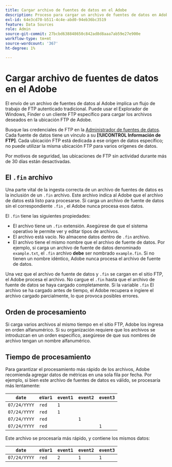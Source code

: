 ```yaml
---
title: Cargar archivo de fuentes de datos en el Adobe
description: Proceso para cargar un archivo de fuentes de datos en Adobe Analytics para su ingesta.
exl-id: 64e3cd70-b511-4c4e-abd0-94eb36bc3519
feature: Data Sources
role: Admin
source-git-commit: 27bcbd638848650c842ad8d8aaa7ab59e27e900e
workflow-type: tm+mt
source-wordcount: '367'
ht-degree: 1%

---
```


# Cargar archivo de fuentes de datos en el Adobe

El envío de un archivo de fuentes de datos al Adobe implica un flujo de trabajo de FTP autenticado tradicional. Puede usar el Explorador de Windows, Finder o un cliente FTP específico para cargar los archivos deseados en la ubicación FTP de Adobe.

Busque las credenciales de FTP en la [Administrador de fuentes de datos](manage.md). Cada fuente de datos tiene un vínculo a su **[!UICONTROL Información de FTP]**. Cada ubicación FTP está dedicada a ese origen de datos específico; no puede utilizar la misma ubicación FTP para varios orígenes de datos.

Por motivos de seguridad, las ubicaciones de FTP sin actividad durante más de 30 días están desactivadas.

## El `.fin` archivo

Una parte vital de la ingesta correcta de un archivo de fuentes de datos es la inclusión de un `.fin` archivo. Este archivo indica al Adobe que el archivo de datos está listo para procesarse. Si carga un archivo de fuente de datos sin el correspondiente `.fin` , el Adobe nunca procesa esos datos.

El `.fin` tiene las siguientes propiedades:

* El archivo tiene un `.fin` extensión. Asegúrese de que el sistema operativo le permite ver y editar tipos de archivos.
* El archivo está vacío. No almacene datos dentro de `.fin` archivo.
* El archivo tiene el mismo nombre que el archivo de fuente de datos. Por ejemplo, si carga un archivo de fuente de datos denominado `example.txt`, el `.fin` archivo **debe** ser nombrado `example.fin`. Si no tienen un nombre idéntico, Adobe nunca procesa el archivo de fuente de datos.

Una vez que el archivo de fuente de datos y `.fin` se cargan en el sitio FTP, el Adobe procesa el archivo. No cargue el `.fin` hasta que el archivo de fuente de datos se haya cargado completamente. Si la variable `.fin` El archivo se ha cargado antes de tiempo, el Adobe recupera e ingiere el archivo cargado parcialmente, lo que provoca posibles errores.

## Orden de procesamiento

Si carga varios archivos al mismo tiempo en el sitio FTP, Adobe los ingresa en orden alfanumérico. Si su organización requiere que los archivos se introduzcan en un orden específico, asegúrese de que sus nombres de archivo tengan un nombre alfanumérico.

## Tiempo de procesamiento

Para garantizar el procesamiento más rápido de los archivos, Adobe recomienda agregar datos de métricas en una sola fila por fecha. Por ejemplo, si bien este archivo de fuentes de datos es válido, se procesaría más lentamente:

| `date` | `eVar1` | `event1` | `event2` | `event3` |
| --- | --- | --- | --- | --- |
| `07/24/YYYY` | `red` | `1` | | |
| `07/24/YYYY` | `red` | `1` | | |
| `07/24/YYYY` | `red` | | `1` | |
| `07/24/YYYY` | `red` | | | `1` |

Este archivo se procesaría más rápido, y contiene los mismos datos:

| `date` | `eVar1` | `event1` | `event2` | `event3` |
| --- | --- | --- | --- | --- |
| `07/24/YYYY` | `red` | `2` | `1` | `1` |
